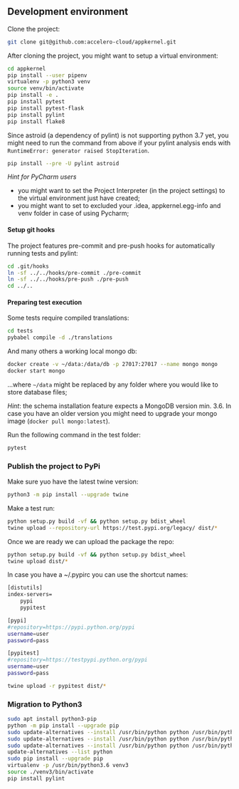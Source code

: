 ## Development environment

Clone the project:
```bash
git clone git@github.com:accelero-cloud/appkernel.git
```

After cloning the project, you might want to setup a virtual environment:

```bash
cd appkernel
pip install --user pipenv
virtualenv -p python3 venv
source venv/bin/activate
pip install -e .
pip install pytest
pip install pytest-flask
pip install pylint
pip install flake8
```

Since astroid (a dependency of pylint) is not supporting python 3.7 yet, you might need to run the
command from above if your pylint analysis ends with `RuntimeError: generator raised StopIteration`.

```bash
pip install --pre -U pylint astroid
```

*Hint for PyCharm users*

* you might want to set the Project Interpreter (in the project settings) to the virtual environment just have created;
* you might want to set to excluded your .idea, appkernel.egg-info and venv folder in case of using Pycharm;

#### Setup git hooks

The project features pre-commit and pre-push hooks for automatically running tests and pylint:

```bash
cd .git/hooks
ln -sf ../../hooks/pre-commit ./pre-commit
ln -sf ../../hooks/pre-push ./pre-push
cd ../..
```

#### Preparing test execution

Some tests require compiled translations:

```bash
cd tests
pybabel compile -d ./translations
```
And many others a working local mongo db:

 ```bash
 docker create -v ~/data:/data/db -p 27017:27017 --name mongo mongo
 docker start mongo
 ```
...where `~/data` might be replaced by any folder where you would like to store
database files;

*Hint*: the schema installation feature expects a MongoDB version min. 3.6.
 In case you have an older version you might need to upgrade your mongo image (`docker pull mongo:latest`).

Run the following command in the test folder:
```bash
pytest
```

### Publish the project to PyPi
Make sure yuo have the latest twine version:
```bash
python3 -m pip install --upgrade twine
```
Make a test run:
```bash
python setup.py build -vf && python setup.py bdist_wheel
twine upload --repository-url https://test.pypi.org/legacy/ dist/*
```
Once we are ready we can upload the package the repo:
```bash
python setup.py build -vf && python setup.py bdist_wheel
twine upload dist/*
```
In case you have a ~/.pypirc you can use the shortcut names:
```bash
[distutils]
index-servers=
	pypi
	pypitest

[pypi]
#repository=https://pypi.python.org/pypi
username=user
password=pass

[pypitest]
#repository=https://testpypi.python.org/pypi
username=user
password=pass
```

```bash
twine upload -r pypitest dist/*
```

### Migration to Python3

```bash
sudo apt install python3-pip
python -m pip install --upgrade pip
sudo update-alternatives --install /usr/bin/python python /usr/bin/python2.7 1
sudo update-alternatives --install /usr/bin/python python /usr/bin/python3.5 2
sudo update-alternatives --install /usr/bin/python python /usr/bin/python3.6 3
update-alternatives --list python
sudo pip install --upgrade pip
virtualenv -p /usr/bin/python3.6 venv3
source ./venv3/bin/activate
pip install pylint
```
